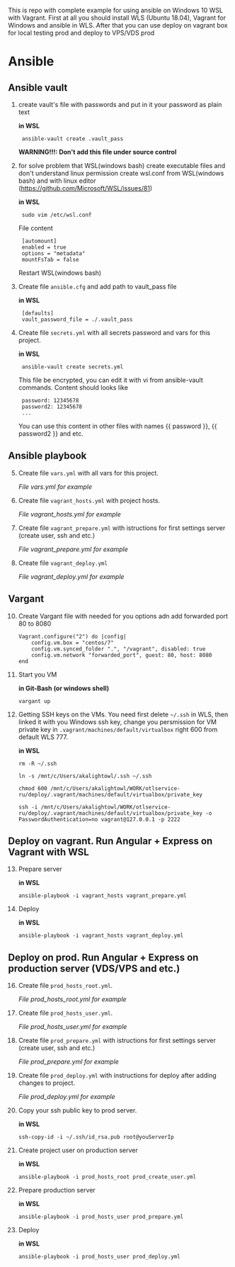 This is repo with complete example for using ansible on Windows 10 WSL with Vagrant. 
First at all you should install WLS (Ubuntu 18.04), Vagrant for Windows and ansible in WLS.
After that you can use deploy on vagrant box for local testing prod and deploy to VPS/VDS prod 

# Ansible

## Ansible vault

1. create vault's file with passwords and put in it your password as plain text

    **in WSL**

        ansible-vault create .vault_pass

    **WARNING!!!: Don't add this file under source control**

2. for solve problem that WSL(windows bash) create executable files and don't understand linux permission create wsl.conf from WSL(windows bash) and with linux editor (https://github.com/Microsoft/WSL/issues/81)

    **in WSL**

        sudo vim /etc/wsl.conf

    File content

        [automount]
        enabled = true
        options = "metadata"
        mountFsTab = false

    Restart WSL(windows bash)

3. Create file `ansible.cfg` and add path to vault_pass file

    **in WSL**

        [defaults]
        vault_password_file = ./.vault_pass

4. Create file `secrets.yml` with all secrets password and vars for this project.

    **in WSL**

        ansible-vault create secrets.yml

    This file be encrypted, you can edit it with vi from ansible-vault commands. Content should looks like

        password: 12345678
        password2: 12345678
        ...

    You can use this content in other files with names {{ password }}, {{ password2 }} and etc.

## Ansible playbook

5. Create file `vars.yml` with all vars for this project.

    *File vars.yml for example*

6. Create file `vagrant_hosts.yml` with project hosts.

    *File vagrant_hosts.yml for example*

7. Create file `vagrant_prepare.yml` with istructions for first settings server (create user, ssh and etc.)

    *File vagrant_prepare.yml for example*

9. Create file `vagrant_deploy.yml` 

    *File vagrant_deploy.yml for example*

## Vargant

10. Create Vargant file with needed for you options adn add forwarded port 80 to 8080

        Vagrant.configure("2") do |config|
            config.vm.box = "centos/7"
            config.vm.synced_folder ".", "/vagrant", disabled: true
            config.vm.network "forwarded_port", guest: 80, host: 8080
        end

11. Start you VM

    **in Git-Bash (or windows shell)**

        vargant up

12. Getting SSH keys on the VMs. You need first delete `~/.ssh` in WLS, then linked it with you Windows ssh key, change you persmission for VM private key in `.vagrant/machines/default/virtualbox` right 600 from default WLS 777.

    **in WSL**

        rm -R ~/.ssh
        
        ln -s /mnt/c/Users/akalightowl/.ssh ~/.ssh

        chmod 600 /mnt/c/Users/akalightowl/WORK/otlservice-ru/deploy/.vagrant/machines/default/virtualbox/private_key

        ssh -i /mnt/c/Users/akalightowl/WORK/otlservice-ru/deploy/.vagrant/machines/default/virtualbox/private_key -o PasswordAuthentication=no vagrant@127.0.0.1 -p 2222

## Deploy on vagrant. Run Angular + Express on Vagrant with WSL

13. Prepare server

    **in WSL**

        ansible-playbook -i vagrant_hosts vagrant_prepare.yml

14. Deploy

    **in WSL**

        ansible-playbook -i vagrant_hosts vagrant_deploy.yml


## Deploy on prod. Run Angular + Express on production server (VDS/VPS and etc.)

16. Create file `prod_hosts_root.yml`.

    *File prod_hosts_root.yml for example*

17. Create file `prod_hosts_user.yml`.

    *File prod_hosts_user.yml for example*

18. Create file `prod_prepare.yml` with istructions for first settings server (create user, ssh and etc.)

    *File prod_prepare.yml for example*

19. Create file `prod_deploy.yml` with instructions for deploy after adding changes to project.

    *File prod_deploy.yml for example*

20. Copy your ssh public key to prod server.

    **in WSL**

        ssh-copy-id -i ~/.ssh/id_rsa.pub root@youServerIp

21. Create project user on production server

    **in WSL**

        ansible-playbook -i prod_hosts_root prod_create_user.yml

22. Prepare production server

    **in WSL**

        ansible-playbook -i prod_hosts_user prod_prepare.yml

23. Deploy

    **in WSL**

        ansible-playbook -i prod_hosts_user prod_deploy.yml